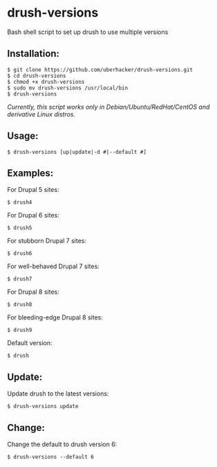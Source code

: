 # drush-versions
Bash shell script to set up drush to use multiple versions

## Installation:
```
$ git clone https://github.com/uberhacker/drush-versions.git
$ cd drush-versions
$ chmod +x drush-versions
$ sudo mv drush-versions /usr/local/bin
$ drush-versions
```
*Currently, this script works only in Debian/Ubuntu/RedHat/CentOS and derivative Linux distros.*

## Usage:
```
$ drush-versions [up|update|-d #|--default #]
```

## Examples:

For Drupal 5 sites:
```
$ drush4
```

For Drupal 6 sites:
```
$ drush5
```

For stubborn Drupal 7 sites:
```
$ drush6
```

For well-behaved Drupal 7 sites:
```
$ drush7
```

For Drupal 8 sites:
```
$ drush8
```

For bleeding-edge Drupal 8 sites:
```
$ drush9
```

Default version:
```
$ drush
```

## Update:

Update drush to the latest versions:
```
$ drush-versions update
```

## Change:

Change the default to drush version 6:
```
$ drush-versions --default 6
```
